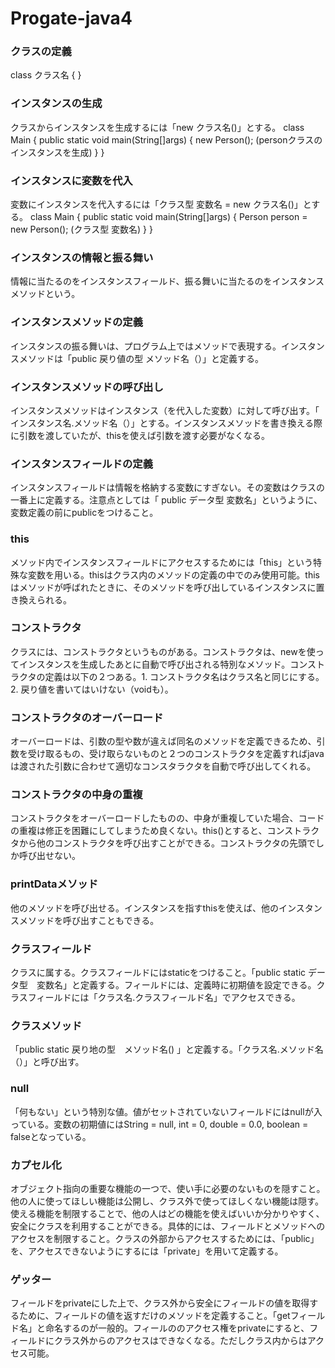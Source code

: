 # Progate-java4
### クラスの定義
class クラス名 {
}
### インスタンスの生成
クラスからインスタンスを生成するには「new クラス名()」とする。
class Main {
  public static void main(String[]args) {
    new Person();
    (personクラスのインスタンスを生成)
  }
}
### インスタンスに変数を代入
変数にインスタンスを代入するには「クラス型 変数名 = new クラス名()」とする。
class Main {
  public static void main(String[]args) {
    Person person = new Person();
    (クラス型 変数名)
  }
}
### インスタンスの情報と振る舞い
情報に当たるのをインスタンスフィールド、振る舞いに当たるのをインスタンスメソッドという。
### インスタンスメソッドの定義
インスタンスの振る舞いは、プログラム上ではメソッドで表現する。インスタンスメソッドは「public 戻り値の型 メソッド名（）」と定義する。
### インスタンスメソッドの呼び出し
インスタンスメソッドはインスタンス（を代入した変数）に対して呼び出す。「 インスタンス名.メソッド名（）」とする。インスタンスメソッドを書き換える際に引数を渡していたが、thisを使えば引数を渡す必要がなくなる。
### インスタンスフィールドの定義
インスタンスフィールドは情報を格納する変数にすぎない。その変数はクラスの一番上に定義する。注意点としては「 public データ型 変数名」というように、変数定義の前にpublicをつけること。
### this
メソッド内でインスタンスフィールドにアクセスするためには「this」という特殊な変数を用いる。thisはクラス内のメソッドの定義の中でのみ使用可能。thisはメソッドが呼ばれたときに、そのメソッドを呼び出しているインスタンスに置き換えられる。
### コンストラクタ
クラスには、コンストラクタというものがある。コンストラクタは、newを使ってインスタンスを生成したあとに自動で呼び出される特別なメソッド。コンストラクタの定義は以下の２つある。1. コンストラクタ名はクラス名と同じにする。2. 戻り値を書いてはいけない（voidも）。
### コンストラクタのオーバーロード
オーバーロードは、引数の型や数が違えば同名のメソッドを定義できるため、引数を受け取るもの、受け取らないものと２つのコンストラクタを定義すればjavaは渡された引数に合わせて適切なコンスタラクタを自動で呼び出してくれる。
### コンストラクタの中身の重複
コンストラクタをオーバーロードしたものの、中身が重複していた場合、コードの重複は修正を困難にしてしまうため良くない。this()とすると、コンストラクタから他のコンストラクタを呼び出すことができる。コンストラクタの先頭でしか呼び出せない。
### printDataメソッド
他のメソッドを呼び出せる。インスタンスを指すthisを使えば、他のインスタンスメソッドを呼び出すこともできる。
### クラスフィールド
クラスに属する。クラスフィールドにはstaticをつけること。「public static データ型　変数名」と定義する。フィールドには、定義時に初期値を設定できる。クラスフィールドには「クラス名.クラスフィールド名」でアクセスできる。
### クラスメソッド
「public static 戻り地の型　メソッド名() 」と定義する。「クラス名.メソッド名（）」と呼び出す。
### null
「何もない」という特別な値。値がセットされていないフィールドにはnullが入っている。変数の初期値にはString = null, int = 0, double = 0.0, boolean = falseとなっている。
### カプセル化
オブジェクト指向の重要な機能の一つで、使い手に必要のないものを隠すこと。他の人に使ってほしい機能は公開し、クラス外で使ってほしくない機能は隠す。使える機能を制限することで、他の人はどの機能を使えばいいか分かりやすく、安全にクラスを利用することができる。具体的には、フィールドとメソッドへのアクセスを制限すること。クラスの外部からアクセスするためには、「public」を、アクセスできないようにするには「private」を用いて定義する。
### ゲッター
フィールドをprivateにした上で、クラス外から安全にフィールドの値を取得するために、フィールドの値を返すだけのメソッドを定義すること。「getフィールド名」と命名するのが一般的。フィールののアクセス権をprivateにすると、フィールドにクラス外からのアクセスはできなくなる。ただしクラス内からはアクセス可能。
